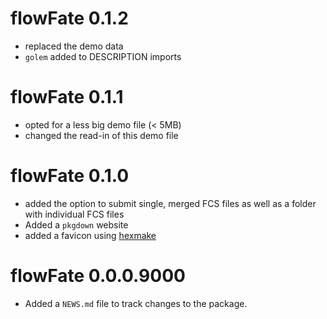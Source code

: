 # flowFate 0.1.2
- replaced the demo data
- `golem` added to DESCRIPTION imports

# flowFate 0.1.1

- opted for a less big demo file (< 5MB)
- changed the read-in of this demo file

# flowFate 0.1.0

- added the option to submit single, merged FCS files as well as a folder with individual FCS files
- Added a `pkgdown` website
- added a favicon using [hexmake](https://connect.thinkr.fr/hexmake/)

# flowFate 0.0.0.9000

* Added a `NEWS.md` file to track changes to the package.
